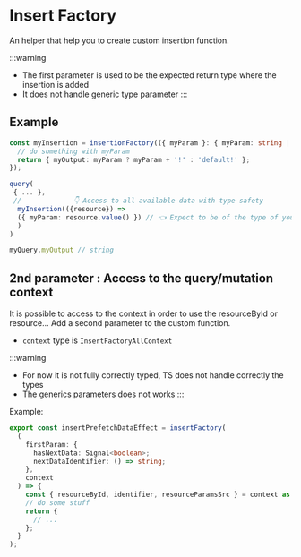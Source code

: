 # Insert Factory

An helper that help you to create custom insertion function.

:::warning

- The first parameter is used to be the expected return type where the insertion is added
- It does not handle generic type parameter
  :::

## Example

```ts
const myInsertion = insertionFactory(({ myParam }: { myParam: string | undefined }) => {
  // do something with myParam
  return { myOutput: myParam ? myParam + '!' : 'default!' };
});

query(
 { ... },
 //             👇 Access to all available data with type safety
  myInsertion(({resource}) =>
  ({ myParam: resource.value() }) // 👈 Expect to be of the type of your first parameter
  )
)

myQuery.myOutput // string

```

## 2nd parameter : Access to the query/mutation context

It is possible to access to the context in order to use the resourceById or resource...
Add a second parameter to the custom function.

- `context` type is `InsertFactoryAllContext`

:::warning

- For now it is not fully correctly typed, TS does not handle correctly the types
- The generics parameters does not works
  :::

Example:

```ts
export const insertPrefetchDataEffect = insertFactory(
  (
    firstParam: {
      hasNextData: Signal<boolean>;
      nextDataIdentifier: () => string;
    },
    context
  ) => {
    const { resourceById, identifier, resourceParamsSrc } = context as DefaultInsertionByIdParams;
    // do some stuff
    return {
      // ...
    };
  }
);
```
